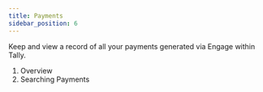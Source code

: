 ```yaml
---
title: Payments
sidebar_position: 6
---
```


Keep and view a record of all your payments generated via Engage within Tally. 

1. Overview
2. Searching Payments